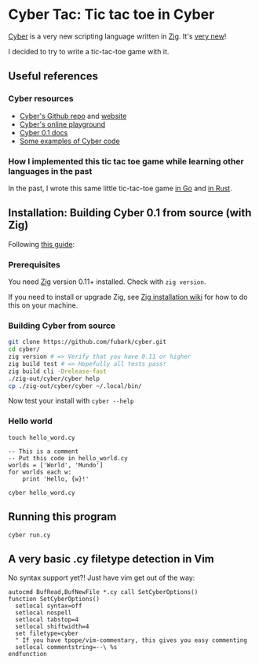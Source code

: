 # Cyber Tac: Tic tac toe in Cyber

[Cyber](https://cyberscript.dev) is a very new scripting language written in [Zig](https://ziglang.org/). It's [very new](https://github.com/fubark/cyber/commit/d21f435e64da3463441da6dde504838810ea1c38)! 

I decided to try to write a tic-tac-toe game with it.

## Useful references 

### Cyber resources
* [Cyber's Github repo](https://github.com/fubark/cyber) and [website](https://cyberscript.dev)
* [Cyber's online playground](https://cyberscript.dev/play.html)
* [Cyber 0.1 docs](https://github.com/fubark/cyber/blob/master/docs/docs.md)
* [Some examples of Cyber code](https://github.com/fubark/cyber/tree/master/examples)

### How I implemented this tic tac toe game while learning other languages in the past
In the past, I wrote this same little tic-tac-toe game [in Go](https://github.com/sts10/tic-tac-go/blob/main/game.go) and [in Rust](https://github.com/sts10/rusty-tac).

## Installation: Building Cyber 0.1 from source (with Zig)

Following [this guide](https://github.com/fubark/cyber/blob/master/docs/build.md):

### Prerequisites 

You need [Zig](https://ziglang.org/) version 0.11+ installed. Check with `zig version`. 

If you need to install or upgrade Zig, see [Zig installation wiki](https://github.com/ziglang/zig/wiki/Install-Zig-from-a-Package-Manager) for how to do this on your machine.

### Building Cyber from source

```bash
git clone https://github.com/fubark/cyber.git
cd cyber/
zig version # => Verify that you have 0.11 or higher
zig build test # => Hopefully all tests pass! 
zig build cli -Drelease-fast
./zig-out/cyber/cyber help
cp ./zig-out/cyber/cyber ~/.local/bin/
```

Now test your install with `cyber --help`

### Hello world

`touch hello_word.cy`

```cyber
-- This is a comment
-- Put this code in hello_world.cy
worlds = ['World', 'Mundo']
for worlds each w:
    print 'Hello, {w}!'
```

`cyber hello_word.cy`

## Running this program

`cyber run.cy`

## A very basic .cy filetype detection in Vim

No syntax support yet?! Just have vim get out of the way:

```vim
autocmd BufRead,BufNewFile *.cy call SetCyberOptions()
function SetCyberOptions()
  setlocal syntax=off
  setlocal nospell
  setlocal tabstop=4
  setlocal shiftwidth=4
  set filetype=cyber
  " If you have tpope/vim-commentary, this gives you easy commenting
  setlocal commentstring=--\ %s
endfunction
```
